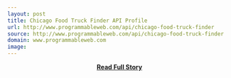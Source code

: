 ```yaml
---
layout: post
title: Chicago Food Truck Finder API Profile
url: http://www.programmableweb.com/api/chicago-food-truck-finder
source: http://www.programmableweb.com/api/chicago-food-truck-finder
domain: www.programmableweb.com
image: 
---
```


<p></p>
<center><p><a href="http://www.programmableweb.com/api/chicago-food-truck-finder" style='padding:25px; font-sze:18px; font-weight: bold;'>Read Full Story</a></p></center>
